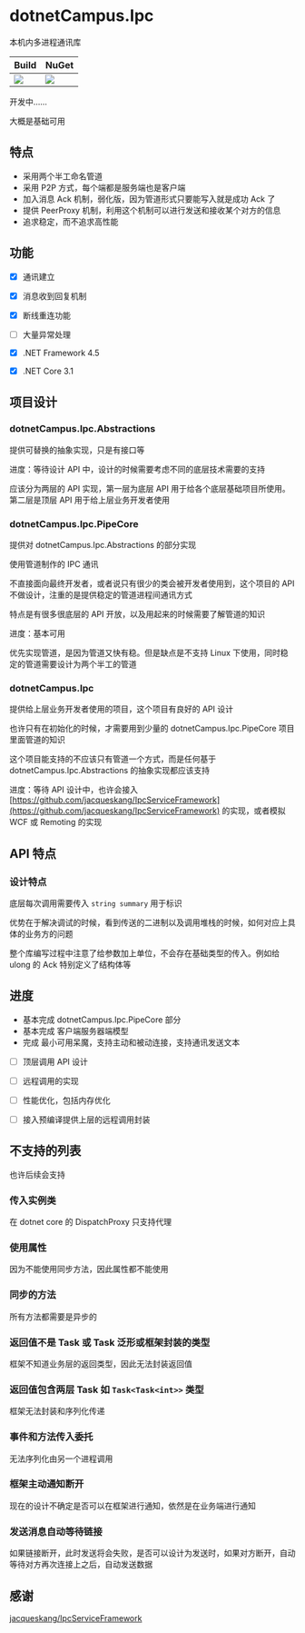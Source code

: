﻿# dotnetCampus.Ipc

本机内多进程通讯库

| Build | NuGet |
|--|--|
|![](https://github.com/dotnet-campus/dotnetCampus.Ipc/workflows/.NET%20Core/badge.svg)|[![](https://img.shields.io/nuget/v/dotnetCampus.Ipc.svg)](https://www.nuget.org/packages/dotnetCampus.Ipc)|

开发中……

大概是基础可用

## 特点

- 采用两个半工命名管道
- 采用 P2P 方式，每个端都是服务端也是客户端
- 加入消息 Ack 机制，弱化版，因为管道形式只要能写入就是成功 Ack 了
- 提供 PeerProxy 机制，利用这个机制可以进行发送和接收某个对方的信息
- 追求稳定，而不追求高性能

## 功能

- [x] 通讯建立
- [x] 消息收到回复机制
- [x] 断线重连功能
- [ ] 大量异常处理

- [x] .NET Framework 4.5
- [x] .NET Core 3.1

## 项目设计

### dotnetCampus.Ipc.Abstractions

提供可替换的抽象实现，只是有接口等

进度：等待设计 API 中，设计的时候需要考虑不同的底层技术需要的支持

应该分为两层的 API 实现，第一层为底层 API 用于给各个底层基础项目所使用。第二层是顶层 API 用于给上层业务开发者使用

### dotnetCampus.Ipc.PipeCore

提供对 dotnetCampus.Ipc.Abstractions 的部分实现

使用管道制作的 IPC 通讯

不直接面向最终开发者，或者说只有很少的类会被开发者使用到，这个项目的 API 不做设计，注重的是提供稳定的管道进程间通讯方式

特点是有很多很底层的 API 开放，以及用起来的时候需要了解管道的知识

进度：基本可用

优先实现管道，是因为管道又快有稳。但是缺点是不支持 Linux 下使用，同时稳定的管道需要设计为两个半工的管道

### dotnetCampus.Ipc

提供给上层业务开发者使用的项目，这个项目有良好的 API 设计

也许只有在初始化的时候，才需要用到少量的 dotnetCampus.Ipc.PipeCore 项目里面管道的知识

这个项目能支持的不应该只有管道一个方式，而是任何基于 dotnetCampus.Ipc.Abstractions 的抽象实现都应该支持

进度：等待 API 设计中，也许会接入 [https://github.com/jacqueskang/IpcServiceFramework](https://github.com/jacqueskang/IpcServiceFramework) 的实现，或者模拟 WCF 或 Remoting 的实现

## API 特点

### 设计特点

底层每次调用需要传入 `string summary` 用于标识

优势在于解决调试的时候，看到传送的二进制以及调用堆栈的时候，如何对应上具体的业务方的问题

整个库编写过程中注意了给参数加上单位，不会存在基础类型的传入。例如给 ulong 的 Ack 特别定义了结构体等

## 进度

- 基本完成 dotnetCampus.Ipc.PipeCore 部分
- 基本完成 客户端服务器端模型
- 完成 最小可用呆魔，支持主动和被动连接，支持通讯发送文本

- [ ] 顶层调用 API 设计

- [ ] 远程调用的实现
- [ ] 性能优化，包括内存优化
- [ ] 接入预编译提供上层的远程调用封装


## 不支持的列表

也许后续会支持

### 传入实例类

在 dotnet core 的 DispatchProxy 只支持代理

### 使用属性

因为不能使用同步方法，因此属性都不能使用

### 同步的方法

所有方法都需要是异步的

### 返回值不是 Task 或 Task 泛形或框架封装的类型

框架不知道业务层的返回类型，因此无法封装返回值

### 返回值包含两层 Task 如 `Task<Task<int>>` 类型

框架无法封装和序列化传递

### 事件和方法传入委托

无法序列化由另一个进程调用

### 框架主动通知断开

现在的设计不确定是否可以在框架进行通知，依然是在业务端进行通知

### 发送消息自动等待链接

如果链接断开，此时发送将会失败，是否可以设计为发送时，如果对方断开，自动等待对方再次连接上之后，自动发送数据

## 感谢

[jacqueskang/IpcServiceFramework](https://github.com/jacqueskang/IpcServiceFramework)
